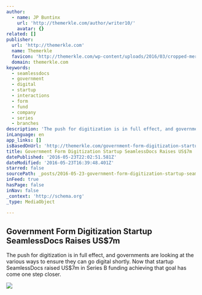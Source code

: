 ```yaml
---
author:
  - name: JP Buntinx
    url: 'http://themerkle.com/author/writer10/'
    avatar: {}
related: []
publisher:
  url: 'http://themerkle.com'
  name: Themerkle
  favicon: 'http://themerkle.com/wp-content/uploads/2016/03/cropped-merkle-white-1-192x192.png'
  domain: themerkle.com
keywords:
  - seamlessdocs
  - government
  - digital
  - startup
  - interactions
  - form
  - fund
  - company
  - series
  - branches
description: 'The push for digitization is in full effect, and governments are looking at the various ways to ensure they can go digital shortly. Now that startup SeamlessDocs raised US$7m in Series B funding achieving that goal has come one step closer.'
inLanguage: en
app_links: []
isBasedOnUrl: 'http://themerkle.com/government-form-digitization-startup-seamlessdocs-raises-us7m/'
title: Government Form Digitization Startup SeamlessDocs Raises US$7m
datePublished: '2016-05-23T22:02:51.581Z'
dateModified: '2016-05-23T16:39:48.401Z'
starred: false
sourcePath: _posts/2016-05-23-government-form-digitization-startup-seamlessdocs-raises-usdollar.md
inFeed: true
hasPage: false
inNav: false
_context: 'http://schema.org'
_type: MediaObject

---
```

<article style=""><h1>Government Form Digitization Startup SeamlessDocs Raises US$7m</h1><p>The push for digitization is in full effect, and governments are looking at the various ways to ensure they can go digital shortly. Now that startup SeamlessDocs raised US$7m in Series B funding achieving that goal has come one step closer.</p><img src="http://themerkle.com/wp-content/uploads/2016/05/shutterstock_311619221.jpg" /></article>
